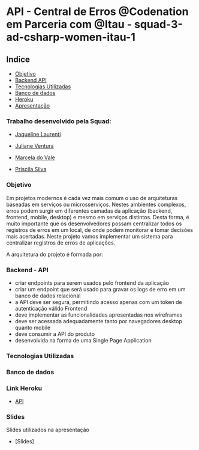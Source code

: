 # API - Central de Erros @Codenation em Parceria com @Itau - squad-3-ad-csharp-women-itau-1

## Indice

* [Objetivo](#objetivo)
* [Backend API](#backend-api)
* [Tecnologias Utilizadas](#tecnologias-utilizadas)
* [Banco de dados](#banco-de-dados)
* [Heroku](#link-heroku)
* [Apresentação](#slides)

### Trabalho desenvolvido pela Squad:

- [Jaqueline Laurenti](https://www.linkedin.com/in/jaqueline-laurenti-30b15933/)

- [Juliane Ventura](https://linkedin.com/in/julianeventura)

- [Marcela do Vale](https://www.linkedin.com/in/marceladovale/)

- [Priscila Silva](https://linkedin.com/in/silva-priscila)


### Objetivo
Em projetos modernos é cada vez mais comum o uso de arquiteturas baseadas em serviços ou microsserviços. Nestes ambientes complexos, erros podem surgir em diferentes camadas da aplicação (backend, frontend, mobile, desktop) e mesmo em serviços distintos. Desta forma, é muito importante que os desenvolvedores possam centralizar todos os registros de erros em um local, de onde podem monitorar e tomar decisões mais acertadas. Neste projeto vamos implementar um sistema para centralizar registros de erros de aplicações.

A arquitetura do projeto é formada por:

### Backend - API
- criar endpoints para serem usados pelo frontend da aplicação
- criar um endpoint que será usado para gravar os logs de erro em um banco de dados relacional
- a API deve ser segura, permitindo acesso apenas com um token de autenticação válido
Frontend
- deve implementar as funcionalidades apresentadas nos wireframes
- deve ser acessada adequadamente tanto por navegadores desktop quanto mobile
- deve consumir a API do produto
- desenvolvida na forma de uma Single Page Application

### Tecnologias Utilizadas


### Banco de dados


### Link Heroku
* [API](https://central-erros-itau.herokuapp.com/swagger/index.html)

### Slides
Slides utilizados na apresentação
* [Slides]


